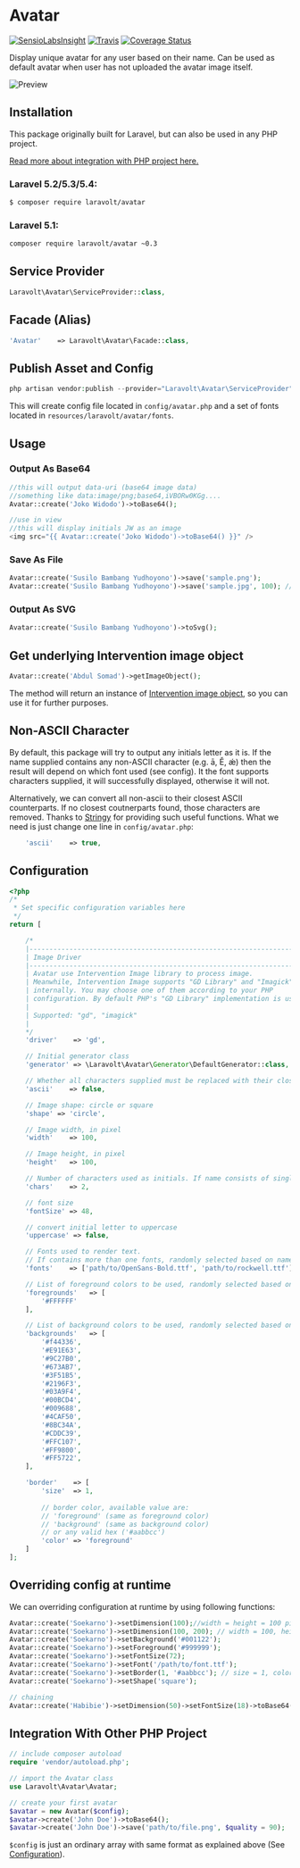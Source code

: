 # Avatar

[![SensioLabsInsight](https://insight.sensiolabs.com/projects/d8a4b0d9-8603-406d-85c9-e0f5fa8c5650/mini.png)](https://insight.sensiolabs.com/projects/d8a4b0d9-8603-406d-85c9-e0f5fa8c5650)
[![Travis](https://img.shields.io/travis/laravolt/avatar.svg)](https://travis-ci.org/laravolt/avatar)
[![Coverage Status](https://coveralls.io/repos/github/laravolt/avatar/badge.svg?branch=master)](https://coveralls.io/github/laravolt/avatar?branch=master)

Display unique avatar for any user based on their name. Can be used as default avatar when user has not uploaded the avatar image itself.

![Preview](https://cloud.githubusercontent.com/assets/149716/26735022/6dbd77e2-47ea-11e7-8a05-7772465309c5.png)

## Installation
This package originally built for Laravel, but can also be used in any PHP project.

[Read more about integration with PHP project here.](#integration-with-other-php-project)

### Laravel 5.2/5.3/5.4:
``` bash
$ composer require laravolt/avatar
```

### Laravel 5.1:
``` bash
composer require laravolt/avatar ~0.3
```

## Service Provider
``` php
Laravolt\Avatar\ServiceProvider::class,
```
## Facade (Alias)
``` php
'Avatar'    => Laravolt\Avatar\Facade::class,
```
## Publish Asset and Config
``` php
php artisan vendor:publish --provider="Laravolt\Avatar\ServiceProvider"
```
This will create config file located in `config/avatar.php` and a set of fonts located in `resources/laravolt/avatar/fonts`.

## Usage

### Output As Base64
```php
//this will output data-uri (base64 image data)
//something like data:image/png;base64,iVBORw0KGg....
Avatar::create('Joko Widodo')->toBase64();

//use in view
//this will display initials JW as an image
<img src="{{ Avatar::create('Joko Widodo')->toBase64() }}" />
```

### Save As File
```php
Avatar::create('Susilo Bambang Yudhoyono')->save('sample.png');
Avatar::create('Susilo Bambang Yudhoyono')->save('sample.jpg', 100); // quality = 100
```

### Output As SVG
```php
Avatar::create('Susilo Bambang Yudhoyono')->toSvg();
```

## Get underlying Intervention image object
```php
Avatar::create('Abdul Somad')->getImageObject();
```
The method will return an instance of [Intervention image object](http://image.intervention.io/), so you can use it for further purposes.

## Non-ASCII Character
By default, this package will try to output any initials letter as it is. If the name supplied contains any non-ASCII character (e.g. ā, Ě, ǽ) then the result will depend on which font used (see config). It the font supports characters supplied, it will successfully displayed, otherwise it will not.

Alternatively, we can convert all non-ascii to their closest ASCII counterparts. If no closest coutnerparts found, those characters are removed. Thanks to [Stringy](https://github.com/danielstjules/Stringy) for providing such useful functions. What we need is just change one line in `config/avatar.php`:

``` php
    'ascii'    => true,
```

## Configuration
``` php
<?php
/*
 * Set specific configuration variables here
 */
return [

    /*
    |--------------------------------------------------------------------------
    | Image Driver
    |--------------------------------------------------------------------------
    | Avatar use Intervention Image library to process image.
    | Meanwhile, Intervention Image supports "GD Library" and "Imagick" to process images
    | internally. You may choose one of them according to your PHP
    | configuration. By default PHP's "GD Library" implementation is used.
    |
    | Supported: "gd", "imagick"
    |
    */
    'driver'    => 'gd',

    // Initial generator class
    'generator' => \Laravolt\Avatar\Generator\DefaultGenerator::class,

    // Whether all characters supplied must be replaced with their closest ASCII counterparts
    'ascii'    => false,

    // Image shape: circle or square
    'shape' => 'circle',

    // Image width, in pixel
    'width'    => 100,

    // Image height, in pixel
    'height'   => 100,

    // Number of characters used as initials. If name consists of single word, the first N character will be used
    'chars'    => 2,

    // font size
    'fontSize' => 48,

    // convert initial letter to uppercase
    'uppercase' => false,

    // Fonts used to render text.
    // If contains more than one fonts, randomly selected based on name supplied
    'fonts'    => ['path/to/OpenSans-Bold.ttf', 'path/to/rockwell.ttf'],

    // List of foreground colors to be used, randomly selected based on name supplied
    'foregrounds'   => [
        '#FFFFFF'
    ],

    // List of background colors to be used, randomly selected based on name supplied
    'backgrounds'   => [
        '#f44336',
        '#E91E63',
        '#9C27B0',
        '#673AB7',
        '#3F51B5',
        '#2196F3',
        '#03A9F4',
        '#00BCD4',
        '#009688',
        '#4CAF50',
        '#8BC34A',
        '#CDDC39',
        '#FFC107',
        '#FF9800',
        '#FF5722',
    ],

    'border'    => [
        'size'  => 1,
        
        // border color, available value are:
        // 'foreground' (same as foreground color)
        // 'background' (same as background color)
        // or any valid hex ('#aabbcc')
        'color' => 'foreground'
    ]
];

```

## Overriding config at runtime
We can overriding configuration at runtime by using following functions:

``` php
Avatar::create('Soekarno')->setDimension(100);//width = height = 100 pixel
Avatar::create('Soekarno')->setDimension(100, 200); // width = 100, height = 200
Avatar::create('Soekarno')->setBackground('#001122');
Avatar::create('Soekarno')->setForeground('#999999');
Avatar::create('Soekarno')->setFontSize(72);
Avatar::create('Soekarno')->setFont('/path/to/font.ttf');
Avatar::create('Soekarno')->setBorder(1, '#aabbcc'); // size = 1, color = #aabbcc
Avatar::create('Soekarno')->setShape('square');

// chaining
Avatar::create('Habibie')->setDimension(50)->setFontSize(18)->toBase64();

``` 

## Integration With Other PHP Project
```php
// include composer autoload
require 'vendor/autoload.php';

// import the Avatar class
use Laravolt\Avatar\Avatar;

// create your first avatar
$avatar = new Avatar($config);
$avatar->create('John Doe')->toBase64();
$avatar->create('John Doe')->save('path/to/file.png', $quality = 90);
```
`$config` is just an ordinary array with same format as explained above (See [Configuration](#configuration)).
